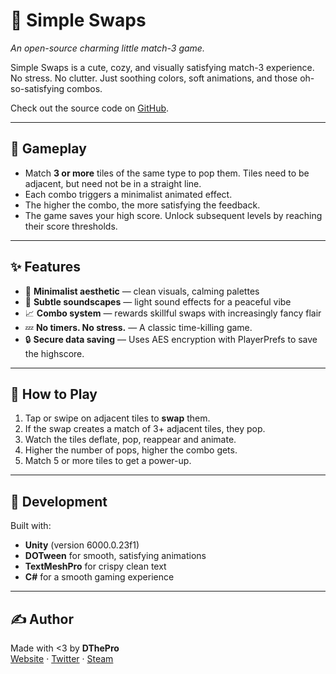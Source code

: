 # 🎨 Simple Swaps

*An open-source charming little match-3 game.*

Simple Swaps is a cute, cozy, and visually satisfying match-3 experience.  
No stress. No clutter. Just soothing colors, soft animations, and those oh-so-satisfying combos.

Check out the source code on [GitHub](https://github.com/DThePro/Simple-Swaps-Match3/).

---

## 🧩 Gameplay

- Match **3 or more** tiles of the same type to pop them. Tiles need to be adjacent, but need not be in a straight line.
- Each combo triggers a minimalist animated effect.
- The higher the combo, the more satisfying the feedback.
- The game saves your high score. Unlock subsequent levels by reaching their score thresholds.

---

## ✨ Features

- 🎀 **Minimalist aesthetic** — clean visuals, calming palettes
- 🎵 **Subtle soundscapes** — light sound effects for a peaceful vibe
- 📈 **Combo system** — rewards skillful swaps with increasingly fancy flair
- 💤 **No timers. No stress.** — A classic time-killing game.
- 🔒 **Secure data saving** — Uses AES encryption with PlayerPrefs to save the highscore.

---

## 🚀 How to Play

1. Tap or swipe on adjacent tiles to **swap** them.
2. If the swap creates a match of 3+ adjacent tiles, they pop.
3. Watch the tiles deflate, pop, reappear and animate.
4. Higher the number of pops, higher the combo gets.
5. Match 5 or more tiles to get a power-up.

---

## 🔧 Development

Built with:

- **Unity** (version 6000.0.23f1)
- **DOTween** for smooth, satisfying animations
- **TextMeshPro** for crispy clean text
- **C#** for a smooth gaming experience

---

## ✍️ Author

Made with <3 by **DThePro**  
[Website](https://bydthepro.wixsite.com/home) · [Twitter](https://x.com/DThePro_) · [Steam](store.steampowered.com/app/3139760/The_Long_Road_Home/)


